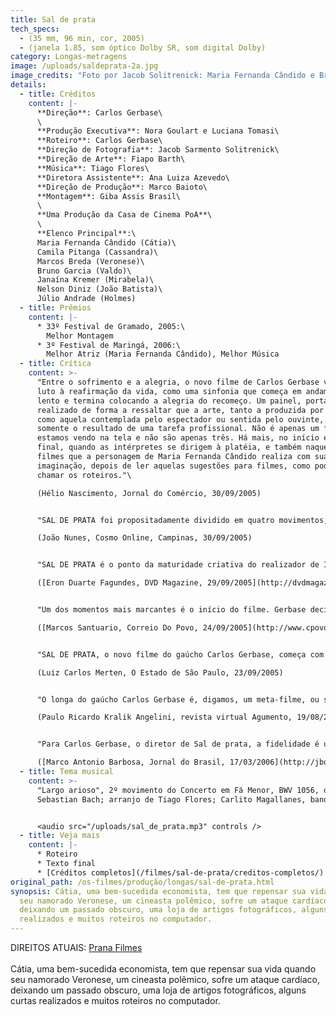 ```yaml
---
title: Sal de prata
tech_specs:
  - (35 mm, 96 min, cor, 2005)
  - (janela 1.85, som óptico Dolby SR, som digital Dolby)
category: Longas-metragens
image: /uploads/saldeprata-2a.jpg
image_credits: "Foto por Jacob Solitrenick: Maria Fernanda Cândido e Bruno Garcia"
details:
  - title: Créditos
    content: |-
      **Direção**: Carlos Gerbase\
      \
      **Produção Executiva**: Nora Goulart e Luciana Tomasi\
      **Roteiro**: Carlos Gerbase\
      **Direção de Fotografia**: Jacob Sarmento Solitrenick\
      **Direção de Arte**: Fiapo Barth\
      **Música**: Tiago Flores\
      **Diretora Assistente**: Ana Luiza Azevedo\
      **Direção de Produção**: Marco Baioto\
      **Montagem**: Giba Assis Brasil\
      \
      **Uma Produção da Casa de Cinema PoA**\
      \
      **Elenco Principal**:\
      Maria Fernanda Cândido (Cátia)\
      Camila Pitanga (Cassandra)\
      Marcos Breda (Veronese)\
      Bruno Garcia (Valdo)\
      Janaína Kremer (Mirabela)\
      Nelson Diniz (João Batista)\
      Júlio Andrade (Holmes)
  - title: Prêmios
    content: |-
      * 33º Festival de Gramado, 2005:\
        Melhor Montagem
      * 3º Festival de Maringá, 2006:\
        Melhor Atriz (Maria Fernanda Cândido), Melhor Música
  - title: Crítica
    content: >-
      "Entre o sofrimento e a alegria, o novo filme de Carlos Gerbase vai do
      luto à reafirmação da vida, como uma sinfonia que começa em andamento
      lento e termina colocando a alegria do recomeço. Um painel, portanto,
      realizado de forma a ressaltar que a arte, tanto a produzida por alguém
      como aquela contemplada pelo espectador ou sentida pelo ouvinte, não é
      somente o resultado de uma tarefa profissional. Não é apenas um filme que
      estamos vendo na tela e não são apenas três. Há mais, no início e no
      final, quando as intérpretes se dirigem à platéia, e também naqueles
      filmes que a personagem de Maria Fernanda Cândido realiza com sua
      imaginação, depois de ler aquelas sugestões para filmes, como poderíamos
      chamar os roteiros."\

      (Hélio Nascimento, Jornal do Comércio, 30/09/2005)


      "SAL DE PRATA foi propositadamente dividido em quatro movimentos, como uma sinfonia - o que permite colocar, como disse o próprio diretor, a trilha sonora como personagem. De fato, a trilha, baseada em peças românticas de compositores como Bach, Edward Grieg, Mendelsshon e Tchaikovsky, entre outros, é responsável por alguns dos bons momentos do filme, não só pela qualidade das músicas, mas pela maneira como está intimamente atrelada à história."\

      (João Nunes, Cosmo Online, Campinas, 30/09/2005)


      "SAL DE PRATA é o ponto da maturidade criativa do realizador de INVERNO (1983) e TOLERÂNCIA (2000). É cinematograficamente sua obra mais avançada; infelizmente caiu num tempo em que se prefere louvar a mediocridade e tachar qualquer invenção de pretensão: Gerbase sabe o cinema que quer fazer e o faz com uma naturalidade que escapa à miopia de alguns. É um belo filme no momento errado do cinema brasileiro. (...) A teia de filmes dentro do filme se mistura com as teias amorosas sem nenhum esforço narrativo, pois Gerbase domina seu ofício; apesar de falar da confusão das cabeças das pessoas, Gerbase em momento algum perde o fio de seu raciocínio estético, oferecendo ao espectador um espetáculo tão sinuoso quanto claro em seu descortinar de metáforas visuais."\

      ([Eron Duarte Fagundes, DVD Magazine, 29/09/2005](http://dvdmagazine.virgula.com.br/Fala_Eron/sal_de_prata.htm))


      "Um dos momentos mais marcantes é o início do filme. Gerbase decidiu impactar com uma cena que merece ser vista desde seu primeiro momento. Bem bolado, o momento cria uma cumplicidade com o espectador que vai além do discurso visual, que se mostra vigoroso, mas que também dá espaço para uma inteligente seqüência narrativa. Para isso contou com o talento, com a sensualidade e com a simpatia de Camila Pitanga."\

      ([Marcos Santuario, Correio Do Povo, 24/09/2005](http://www.cpovo.net/jornal/ftarde/n305/html/04o9amor.htm))


      "SAL DE PRATA, o novo filme do gaúcho Carlos Gerbase, começa com uma cena em que Camila Pitanga fala para a câmera, encara o espectador, a voz torna-se arfante, ela olha para baixo e geme. É sexo oral. Gerbase filmou um orgasmo usando só a sugestão. É um trabalho forte de Camila. (...) É um plano-seqüência desde logo antológico, de um efeito comparável - guardadas as diferenças de época - ao célebre nu frontal de Norma Bengell em Os Cafajestes, de Ruy Guerra."\

      (Luiz Carlos Merten, O Estado de São Paulo, 23/09/2005)


      "O longa do gaúcho Carlos Gerbase é, digamos, um meta-filme, ou seja, faz a linha do cinema que comenta o próprio fazer cinema. Por conta disso, a cena inicial de uma belíssima Camila Pitanga falando à câmera sobre o cinema em poses orgásticas é uma bom abre-alas do teor de SAL DE PRATA. Um dos grandes méritos de Gerbase é a direção de atores. Maria Fernanda Cândido está muito bem no papel da viúva que descobre roteiros perdidos no computador de um cineasta."\

      (Paulo Ricardo Kralik Angelini, revista virtual Agumento, 19/08/2005)


      "Para Carlos Gerbase, o diretor de Sal de prata, a fidelidade é um fetiche. Seu longa anterior, TOLERÂNCIA, abordava a questão explicitamente, centrado no contexto do matrimônio. Este filme (que teve o lançamento no Rio adiado várias vezes desde o fim do ano passado) retoma o debate e adiciona uma variante: discute-se não só a traição conjugal, mas também a fidelidade à arte do cinema."\

      ([Marco Antonio Barbosa, Jornal do Brasil, 17/03/2006](http://jbonline.terra.com.br/jb/papel/cadernos/programa/2006/03/16/jorcolama20060316002.html))
  - title: Tema musical
    content: >-
      "Largo arioso", 2º movimento do Concerto em Fá Menor, BWV 1056, de Johann
      Sebastian Bach; arranjo de Tiago Flores; Carlito Magallanes, bandoneon


      <audio src="/uploads/sal_de_prata.mp3" controls />
  - title: Veja mais
    content: |-
      * Roteiro
      * Texto final
      * [Créditos completos](/filmes/sal-de-prata/creditos-completos/)
original_path: /os-filmes/produção/longas/sal-de-prata.html
synopsis: Cátia, uma bem-sucedida economista, tem que repensar sua vida quando
  seu namorado Veronese, um cineasta polêmico, sofre um ataque cardíaco,
  deixando um passado obscuro, uma loja de artigos fotográficos, alguns curtas
  realizados e muitos roteiros no computador.
---
```

DIREITOS ATUAIS: [Prana Filmes](https://www.pranafilmes.com.br/)\
\
Cátia, uma bem-sucedida economista, tem que repensar sua vida quando seu namorado Veronese, um cineasta polêmico, sofre um ataque cardíaco, deixando um passado obscuro, uma loja de artigos fotográficos, alguns curtas realizados e muitos roteiros no computador.
